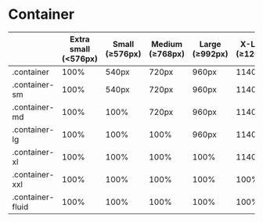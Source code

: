 # Container

|                  | Extra small (<576px) | Small (≥576px) | Medium (≥768px) | Large (≥992px) | X-Large (≥1200px) | XX-Large (≥1400px) |
| ---------------- | -------------------- | -------------- | --------------- | -------------- | ----------------- | ------------------ |
| .container       | 100%                 | 540px          | 720px           | 960px          | 1140px            | 1320px             |
| .container-sm    | 100%                 | 540px          | 720px           | 960px          | 1140px            | 1320px             |
| .container-md    | 100%                 | 100%           | 720px           | 960px          | 1140px            | 1320px             |
| .container-lg    | 100%                 | 100%           | 100%            | 960px          | 1140px            | 1320px             |
| .container-xl    | 100%                 | 100%           | 100%            | 100%           | 1140px            | 1320px             |
| .container-xxl   | 100%                 | 100%           | 100%            | 100%           | 100%              | 1320px             |
| .container-fluid | 100%                 | 100%           | 100%            | 100%           | 100%              | 100%               |
